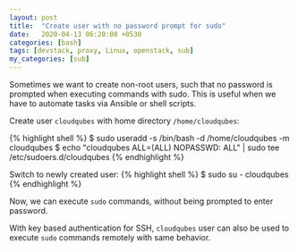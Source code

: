 ```yaml
---
layout: post
title:  "Create user with no password prompt for sudo"
date:   2020-04-13 06:20:00 +0530
categories: [bash]
tags: [devstack, proxy, Linux, openstack, sub]
my_categories: [sub]
---
```


Sometimes we want to create non-root users, such that no password is prompted when executing commands with sudo. This is useful when we have to automate tasks via Ansible or shell scripts.

Create user `cloudqubes` with home directory `/home/cloudqubes`:

{% highlight shell %}
$ sudo useradd -s /bin/bash -d /home/cloudqubes -m cloudqubes
$ echo "cloudqubes ALL=(ALL) NOPASSWD: ALL" | sudo tee /etc/sudoers.d/cloudqubes 
{% endhighlight %} 

Switch to newly created user:
{% highlight shell %}
$ sudo su - cloudqubes
{% endhighlight %} 

Now, we can execute `sudo` commands, without being prompted to enter password.

With key based authentication for SSH, `cloudqubes` user can also be used to execute `sudo` commands remotely with same behavior.